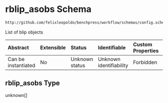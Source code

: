 # rblip_asobs Schema

```txt
http://github.com/felixleopoldo/benchpress/workflow/schemas/config.schema.json#/properties/resources/properties/structure_learning_algorithms/properties/rblip_asobs
```

List of blip objects

| Abstract            | Extensible | Status         | Identifiable            | Custom Properties | Additional Properties | Access Restrictions | Defined In                                                       |
| :------------------ | :--------- | :------------- | :---------------------- | :---------------- | :-------------------- | :------------------ | :--------------------------------------------------------------- |
| Can be instantiated | No         | Unknown status | Unknown identifiability | Forbidden         | Allowed               | none                | [config.schema.json*](config.schema.json "open original schema") |

## rblip_asobs Type

unknown\[]
